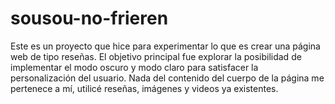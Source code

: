 # sousou-no-frieren
Este es un proyecto que hice para experimentar lo que es crear una página web de tipo reseñas. El objetivo principal fue explorar la posibilidad de implementar el modo oscuro y modo claro para satisfacer la personalización del usuario. Nada del contenido del cuerpo de la página me pertenece a mí, utilicé reseñas, imágenes y videos ya existentes.
